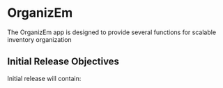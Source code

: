 # OrganizEm
The OrganizEm app is designed to provide several functions for scalable inventory organization
## Initial Release Objectives
Initial release will contain:

